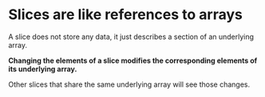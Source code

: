 # Slices are like references to arrays

A slice does not store any data, it just describes a section of an underlying array.

**Changing the elements of a slice modifies the corresponding elements of its underlying array.**

Other slices that share the same underlying array will see those changes.
